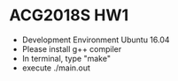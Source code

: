 # ACG2018S HW1
* Development Environment
    Ubuntu 16.04
* Please install g++ compiler
* In terminal, type "make"
* execute ./main.out <path to test file> <path to output file>